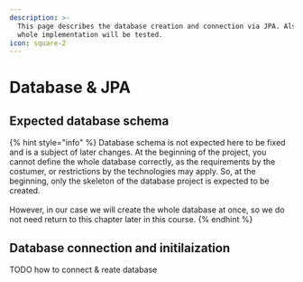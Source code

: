 ```yaml
---
description: >-
  This page describes the database creation and connection via JPA. Also, the
  whole implementation will be tested.
icon: square-2
---
```


# Database & JPA

## Expected database schema

{% hint style="info" %}
Database schema is not expected here to be fixed and is a subject of later changes. At the beginning of the project, you cannot define the whole database correctly, as the requirements by the costumer, or restrictions by the technologies may apply. So, at the beginning, only the skeleton of the database project is expected to be created.\
\
However, in our case we will create the whole database at once, so we do not need return to this chapter later in this course.
{% endhint %}



## Database connection and initilaization

TODO how to connect & reate database
